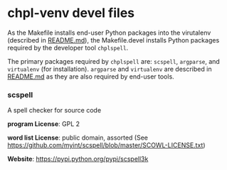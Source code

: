chpl-venv devel files
=====================

As the Makefile installs end-user Python packages into the virutalenv
(described in [README.md](README.md)), the Makefile.devel installs
Python packages required by the developer tool `chplspell`.


The primary packages required by `chplspell` are: `scspell`,
`argparse`, and `virtualenv` (for installation).  `argparse` and
`virtualenv` are described in [README.md](README.md) as they are also
required by end-user tools.


### scspell

A spell checker for source code

**program License**: GPL 2

**word list License**: public domain, assorted (See https://github.com/myint/scspell/blob/master/SCOWL-LICENSE.txt)

**Website**: https://pypi.python.org/pypi/scspell3k
